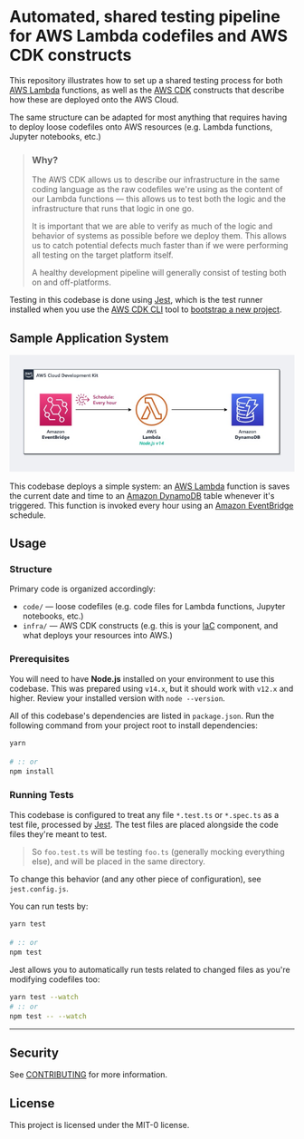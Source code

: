 # Automated, shared testing pipeline for AWS Lambda codefiles and AWS CDK constructs

This repository illustrates how to set up a shared testing process for both
[AWS Lambda][lambda] functions, as well as the [AWS CDK][cdk] constructs that describe how
these are deployed onto the AWS Cloud.

The same structure can be adapted for most anything that requires having to deploy
loose codefiles onto AWS resources (e.g. Lambda functions, Jupyter notebooks, etc.)

> ### Why?
>
> The AWS CDK allows us to describe our infrastructure in the same coding language as
> the raw codefiles we're using as the content of our Lambda functions — this allows us
> to test both the logic and the infrastructure that runs that logic in one go.
>
> It is important that we are able to verify as much of the logic and behavior of
> systems as possible before we deploy them. This allows us to catch potential defects
> much faster than if we were performing all testing on the target platform itself.
>
> A healthy development pipeline will generally consist of testing both on and off-platforms.

Testing in this codebase is done using [Jest][jest], which is the test runner installed
when you use the [AWS CDK CLI][aws-cdk] tool to [bootstrap a new project][cdk-init].

## Sample Application System

![Architecture](assets/archi.jpg)

This codebase deploys a simple system: an [AWS Lambda][lambda] function is saves the current date and
time to an [Amazon DynamoDB][dynamodb] table whenever it's triggered. This function is invoked every hour
using an [Amazon EventBridge][eventbridge] schedule.

## Usage

### Structure

Primary code is organized accordingly:

- `code/` — loose codefiles (e.g. code files for Lambda functions, Jupyter notebooks, etc.)
- `infra/` — AWS CDK constructs (e.g. this is your [IaC][iac] component, and what deploys your resources into AWS.)

### Prerequisites

You will need to have **Node.js** installed on your environment to use this codebase.
This was prepared using `v14.x`, but it should work with `v12.x` and higher.
Review your installed version with `node --version`.

All of this codebase's dependencies are listed in `package.json`.
Run the following command from your project root to install dependencies:

```bash
yarn

# :: or
npm install
```

### Running Tests

This codebase is configured to treat any file `*.test.ts` or `*.spec.ts` as a test file,
processed by [Jest][jest]. The test files are placed alongside the code files they're
meant to test.

> So `foo.test.ts` will be testing `foo.ts` (generally mocking everything else),
> and will be placed in the same directory.

To change this behavior (and any other piece of configuration),
see `jest.config.js`.

You can run tests by:

```bash
yarn test

# :: or
npm test
```

Jest allows you to automatically run tests related to changed files as you're modifying
codefiles too:

```bash
yarn test --watch
# :: or
npm test -- --watch
```

---

## Security

See [CONTRIBUTING](./contributing.md) for more information.

## License

This project is licensed under the MIT-0 license.

[lambda]: https://aws.amazon.com/lambda
[cdk]: https://aws.amazon.com/cdk
[iac]: https://docs.aws.amazon.com/whitepapers/latest/modern-application-development-on-aws/managing-infrastructure-as-code.html
[jest]: https://jestjs.io
[dynamodb]: https://aws.amazon.com/dynamodb
[eventbridge]: https://aws.amazon.com/eventbridge
[cdk-init]: https://docs.aws.amazon.com/cdk/latest/guide/work-with-cdk-typescript.html#typescript-newproject
[aws-cdk]: https://www.npmjs.com/package/aws-cdk
